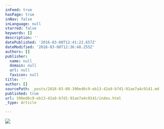 ```yaml
---
inFeed: true
hasPage: true
inNav: false
inLanguage: null
starred: false
keywords: []
description: ''
datePublished: '2016-03-08T12:41:22.657Z'
dateModified: '2016-03-08T12:36:48.255Z'
authors: []
publisher:
  name: null
  domain: null
  url: null
  favicon: null
title: ''
author: []
sourcePath: _posts/2016-03-08-390ed6c9-eb13-42a9-b7d1-91ae7a4c9141.md
published: true
url: 390ed6c9-eb13-42a9-b7d1-91ae7a4c9141/index.html
_type: Article

---
```

![](https://the-grid-user-content.s3-us-west-2.amazonaws.com/0dbf86fe-ed72-4f9a-a015-8bb95ec5a4b3.png)